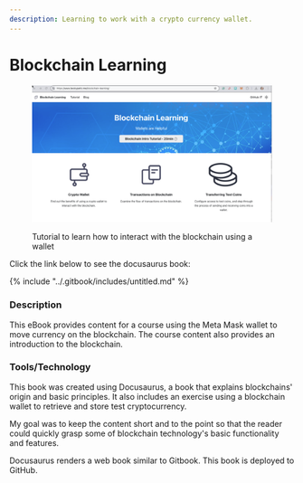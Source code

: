 ```yaml
---
description: Learning to work with a crypto currency wallet.
---
```


# Blockchain Learning

<figure><img src="../.gitbook/assets/blockchain-tutorial-project.png" alt="Blockchain using a wallet"><figcaption><p>Tutorial to learn how to interact with the blockchain using a wallet</p></figcaption></figure>

Click the link below to see the docusaurus book:

{% include "../.gitbook/includes/untitled.md" %}

### Description

This eBook provides content for a course using the Meta Mask wallet to move currency on the blockchain.  The course content also provides an introduction to the blockchain.

### Tools/Technology

This book was created using Docusaurus, a book that explains blockchains' origin and basic principles. It also includes an exercise using a blockchain wallet to retrieve and store test cryptocurrency.

My goal was to keep the content short and to the point so that the reader could quickly grasp some of blockchain technology's basic functionality and features. &#x20;

Docusaurus renders a web book similar to Gitbook. This book is deployed to GitHub.
